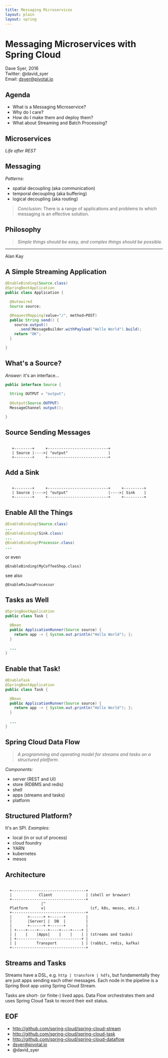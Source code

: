 ```yaml
---
title: Messaging Microservices
layout: plain
layout: spring
---
```

# Messaging Microservices with Spring Cloud

Dave Syer, 2016  
Twitter: @david_syer  
Email: dsyer@pivotal.io

## Agenda

* What is a Messaging Microservice?
* Why do I care?
* How do I make them and deploy them?
* What about Streaming and Batch Processing?

## Microservices




*Life after REST*

## Messaging

*Patterns:*

* spatial decoupling (aka communication)
* temporal decoupling (aka buffering)
* logical decoupling (aka routing)

> *Conclusion:* There is a range of applications and problems to
> which messaging is an effective solution.

## Philosophy

> *Simple things should be easy, and*
> *complex things should be possible.*

---
Alan Kay

## A Simple Streaming Application



```java
@EnableBinding(Source.class)
@SpringBootApplication
public class Application {

  @Autowired
  Source source;

  @RequestMapping(value="/", method=POST)
  public String send() {
    source.output()
      .send(MessageBuilder.withPayload("Hello World").build);
    return "OK";
  }

}
```

## What's a Source?



*Answer:* it's an interface...

```java
public interface Source {
	
  String OUTPUT = "output";
	
  @Output(Source.OUTPUT)
  MessageChannel output();

}
```

## Source Sending Messages

  
  
```

   +--------+     +---------------------------+
   | Source |---->| "output"                  |
   +--------+     +---------------------------+

```

## Add a Sink




```

   +--------+     +---------------------------+     +---------+
   | Source |---->| "output"                  |---->| Sink    |
   +--------+     +---------------------------+     +---------+

```

## Enable All the Things




```java
@EnableBinding(Source.class)
...
@EnableBinding(Sink.class)
...
@EnableBinding(Processor.class)
...
```

or even

```
@EnableBinding(MyCoffeeShop.class)
```

see also

```
@EnableRxJavaProcessor
```

## Tasks as Well




```java
@SpringBootApplication
public class Task {

  @Bean
  public ApplicationRunner(Source source) {
    return app -> { System.out.println("Hello World"); };
  }
  
  ...
}
```

## Enable that Task!



```java
@EnableTask
@SpringBootApplication
public class Task {

  @Bean
  public ApplicationRunner(Source source) {
    return app -> { System.out.println("Hello World"); };
  }
  
  ...
}
```

## Spring Cloud Data Flow

> *A programming and operating model for*
> *streams and tasks on a structured platform.*

_Components:_

* server (REST and UI)
* store (RDBMS and redis)
* shell
* apps (streams and tasks)
* platform


## Structured Platform?

It's an SPI. _Examples:_

* local (in or out of process)
* cloud foundry
* YARN
* kubernetes
* mesos

## Architecture

```

  +---------------------------------+
  |            Client               | (shell or browser)
  +---------------------------------+
                |^
  Platform      v|                    (cf, k8s, mesos, etc.)
  +---------------------------------+
  |       +------+ +------+         |
  |       |Server| |  DB  |         |
  |       +------+ +------+         |
  | +----+----+----+----+----+----+ |
  | |    |    |Apps|    |    |    | | (streams and tasks)
  | +-----------------------------+ |
  | |         Transport           | | (rabbit, redis, kafka)
  +---------------------------------+

```

## Streams and Tasks

Streams have a DSL, e.g. `http | transform | hdfs`, but fundamentally
they are just apps sending each other messages. Each node in the
pipeline is a Spring Boot app using Spring Cloud Stream.

Tasks are short- (or finite-) lived apps. Data Flow orchestrates them
and uses Spring Cloud Task to record their exit status.

## EOF

* http://github.com/spring-cloud/spring-cloud-stream
* http://github.com/spring-cloud/spring-cloud-task
* http://github.com/spring-cloud/spring-cloud-dataflow
* dsyer@pivotal.io
* @david_syer
